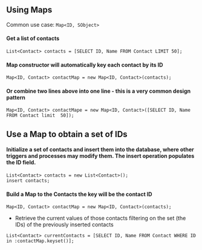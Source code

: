 ## Using Maps
Common use case: `Map<ID, SObject>`

#### Get a list of contacts
```apex
List<Contact> contacts = [SELECT ID, Name FROM Contact LIMIT 50];
```
#### Map constructor will automatically key each contact by its ID
```apex
Map<ID, Contact> contactMap = new Map<ID, Contact>(contacts);
```

#### Or combine two lines above into one line - this is a very common design pattern
```apex
Map<ID, Contact> contactMape = new Map<ID, Contact>([SELECT ID, Name FROM Contact limit  50]);
```
## Use a Map to obtain a set of IDs
#### Initialize a set of contacts and insert them into the database, where other triggers and processes may modify them.  The insert operation populates the ID field.
```apex
List<Contact> contacts = new List<Contact>();
insert contacts;
```
#### Build a Map to the Contacts the key will be the contact ID
```apex
Map<ID, Contact> contactMap = new Map<ID, Contact>(contacts);
```
* Retrieve the current values of those contacts filtering on the set (the IDs) of the previously inserted contacts
```apex 
List<Contact> currentContacts = [SELECT ID, Name FROM Contact WHERE ID in :contactMap.keyset()];
```
